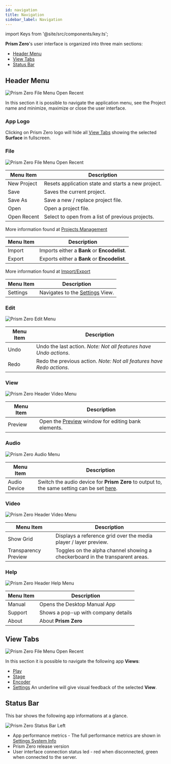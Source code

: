 ```yaml
---
id: navigation
title: Navigation
sidebar_label: Navigation
---
```


import Keys from '@site/src/components/key.ts';

**Prism Zero**'s user interface is organized into three main sections:

- [Header Menu](./navigation#header-menu)
- [View Tabs](./navigation#view-tabs)
- [Status Bar](./navigation#status-bar)

## Header Menu
![Prism Zero File Menu Open Recent](/prismdocs/images/navigation/zero-header-menu.png)

In this section it is possible to navigate the application menu, see the Project name and minimize, maximize or close the user interface.

### App Logo
Clicking on Prism Zero logo will hide all [View Tabs](./navigation#view-tabs) showing the selected **Surface** in fullscreen.

### File

![Prism Zero File Menu Open Recent](/prismdocs/images/navigation/header-file-recent.png)

|  Menu Item  |   Description   |
|-------------|-----------------|
| New Project |  Resets application state and starts a new project. |
| Save   | Saves the current project. |
| Save As | Save a new / replace project file. |
| Open | Open a project file. |
| Open Recent | Select to open from a list of previous projects. |

More information found at [Projects Management](../quick-start/projects-management) 

|  Menu Item  |   Description   |
|-------------|-----------------|
| Import |  Imports either a **Bank** or **Encodelist**. |
| Export   | Exports either a **Bank** or **Encodelist**. |

More information found at [Import/Export](../quick-start/import-export)

|  Menu Item  |   Description   |
|-------------|-----------------|
| Settings |  Navigates to the [Settings](../settings) View.|

### Edit

![Prism Zero Edit Menu](/prismdocs/images/navigation/header-edit.png)

|  Menu Item  |   Description   |
|-------------|-----------------|
|    Undo     |  Undo the last action. *Note: Not all features have Undo actions*. |
|    Redo   |  Redo the previous action. *Note: Not all features have Redo actions*. |

### View
![Prism Zero Header Video Menu](/prismdocs/images/navigation/zero-prism-header-view.png)

|  Menu Item  |   Description   |
|-------------|-----------------|
| Preview | Open the [Preview](../play/preview) window for editing bank elements.|
### Audio

![Prism Zero Audio Menu](/prismdocs/images/navigation/header-audio.png)

|  Menu Item   |   Description   |
|--------------|-----------------|
| Audio Device | Switch the audio device for **Prism Zero** to output to, the same setting can be set [here](../settings/settings-general#audio). |

### Video
![Prism Zero Header Video Menu](/prismdocs/images/navigation/zero-prism-header-video.png)

|  Menu Item  |   Description   |
|-------------|-----------------|
| Show Grid   |   Displays a reference grid over the media player / layer preview. |
| Transparency Preview |  Toggles on the alpha channel showing a checkerboard in the transparent areas. |
### Help

![Prism Zero Header Help Menu](/prismdocs/images/navigation/header-help.png)

| Menu Item | Description |
|-----------|-------------|
| Manual  | Opens the Desktop Manual App |
| Support | Shows a pop-up with company details |
| About   | About **Prism Zero**

## View Tabs
![Prism Zero File Menu Open Recent](/prismdocs/images/navigation/view-tabs.png)

In this section it is possible to navigate the following app **Views**:
- [Play](../play)
- [Stage](../stage)
- [Encoder](../encoder)
- [Settings](../settings)
An underline will give visual feedback of the selected **View**.

## Status Bar

This bar shows the following app informations at a glance.

![Prism Zero Status Bar Left](/prismdocs/images/navigation/zero-status-bar.png)

- App performance metrics - The full performance metrics are shown in [Settings System Info](../settings/settings-system-info)
- Prism Zero release version
- User interface connection status led - red when disconnected, green when connected to the server.